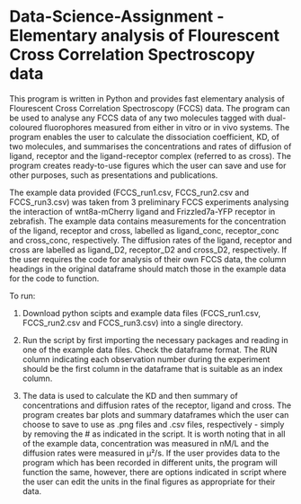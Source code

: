 # Data-Science-Assignment - Elementary analysis of Flourescent Cross Correlation Spectroscopy data

This program is written in Python and provides fast elementary analysis of Flourescent Cross Correlation Spectroscopy (FCCS) data. The program can be used to analyse any FCCS data of any two molecules tagged with dual-coloured fluorophores measured from either in vitro or in vivo systems. The program enables the user to calculate the dissociation coefficient, KD, of two molecules, and summarises the concentrations and rates of diffusion of ligand, receptor and the ligand-receptor complex (referred to as cross). The program creates ready-to-use figures which the user can save and use for other purposes, such as presentations and publications.

The example data provided (FCCS_run1.csv, FCCS_run2.csv and FCCS_run3.csv) was taken from 3 preliminary FCCS experiments analysing the interaction of wnt8a-mCherry ligand and Frizzled7a-YFP receptor in zebrafish. The example data contains measurements for the concentration of the ligand, receptor and cross, labelled as ligand_conc, receptor_conc and cross_conc, respectively. The diffusion rates of the ligand, receptor and cross are labelled as ligand_D2, receptor_D2 and cross_D2, respectively. If the user requires the code for analysis of their own FCCS data, the column headings in the original dataframe should match those in the example data for the code to function.

To run:

1. Download python scipts and example data files (FCCS_run1.csv, FCCS_run2.csv and FCCS_run3.csv) into a single directory.

2. Run the script by first importing the necessary packages and reading in one of the example data files. Check the dataframe format. The RUN column indicating each observation number during the experiment should be the first column in the dataframe that is suitable as an index column. 

3. The data is used to calculate the KD and then summary of concentrations and diffusion rates of the receptor, ligand and cross. The program creates bar plots and summary dataframes which the user can choose to save to use as .png files and .csv files, respectively - simply by removing the # as indicated in the script. It is worth noting that in all of the example data, concentration was measured in nM/L and the diffusion rates were measured in μ²/s. If the user provides data to the program which has been recorded in different units, the program will function the same, however, there are options indicated in script where the user can edit the units in the final figures as appropriate for their data.
